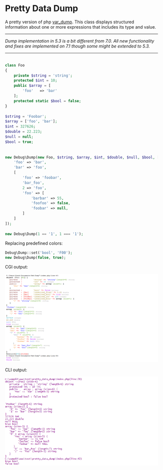 # Pretty Data Dump
A pretty version of php [var_dump](http://php.net/manual/en/function.var-dump.php). This class displays structured information about one or more expressions that includes its type and value.


----------
*Dump implementation in 5.3 is a bit different from 7.0. All new functionality and fixes are implemented on 7.1 though some might be extended to 5.3.*

----------


```php

class Foo
{
	private $string = 'string';
	protected $int = 10;
	public $array = [
	    'foo'   => 'bar'
	];
	protected static $bool = false;
}

$string = 'Foobar';
$array = ['foo', 'bar'];
$int = 327626;
$double = 22.223;
$null = null;
$bool = true;


new Debug\Dump(new Foo, $string, $array, $int, $double, $null, $bool, [
    'foo' => 'bar',
    'bar' => 'foo',
    [
        'foo' => 'foobar',
        'bar_foo',
        2 => 'foo',
        'foo' => [
            'barbar' => 55,
            'foofoo' => false,
            'foobar' => null,
        ]
    ]
]);

new Debug\Dump(1 == '1', 1 === '1');
```
Replacing predefined colors:
```php
Debug\Dump::set('bool', 'F00');
new Debug\Dump(false, true);
```
CGI output:    

![cgi screenshot](cgi.png)

CLI output:     
    
![cli screenshot](cli.png)

